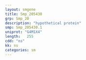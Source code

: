 ```yaml
---
layout: smgene
title: Smp_205430
grp: Smp_20
description: "hypothetical protein"
smp: Smp_205430.1
uniprot: "G4M1X4"
length:   255
cdd: "ns"
kk: ns
categories: sm
---
```

